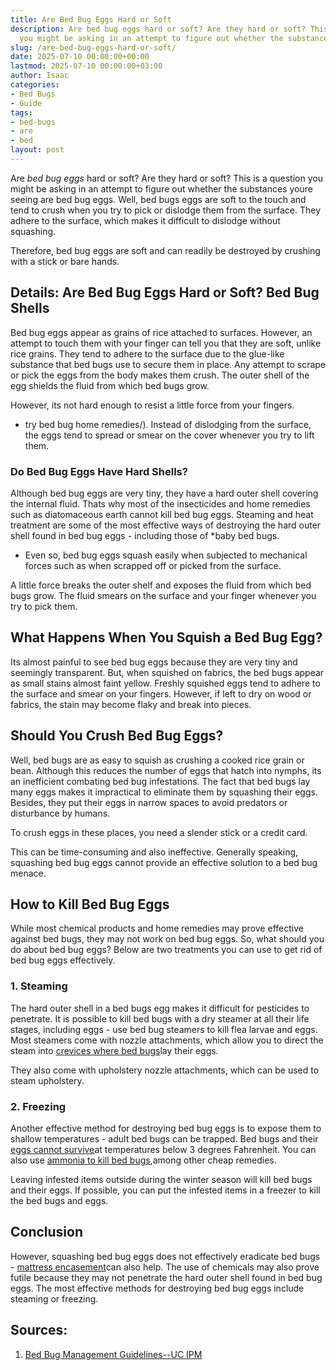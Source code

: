 ```yaml
---
title: Are Bed Bug Eggs Hard or Soft
description: Are bed bug eggs hard or soft? Are they hard or soft? This is a question
  you might be asking in an attempt to figure out whether the substances youre seeing...
slug: /are-bed-bug-eggs-hard-or-soft/
date: 2025-07-10 00:00:00+00:00
lastmod: 2025-07-10 00:00:00+03:00
author: Isaac
categories:
- Bed Bugs
- Guide
tags:
- bed-bugs
- are
- bed
layout: post
---
```

Are *bed bug eggs* hard or soft? Are they hard or soft? This is a question you might be asking in an attempt to figure out whether the substances youre seeing are bed bug eggs. Well, bed bugs eggs are soft to the touch and tend to crush when you try to pick or dislodge them from the surface. They adhere to the surface, which makes it difficult to dislodge without squashing.

Therefore, bed bug eggs are soft and can readily be destroyed by crushing with a stick or bare hands.

##  **Details: Are Bed Bug Eggs Hard or Soft? Bed Bug Shells**

Bed bug eggs appear as grains of rice attached to surfaces. However, an attempt to touch them with your finger can tell you that they are soft, unlike rice grains. They tend to adhere to the surface due to the glue-like substance that bed bugs use to secure them in place. Any attempt to scrape or pick the eggs from the body makes them crush. The outer shell of the egg shields the fluid from which bed bugs grow.

However, its not hard enough to resist a little force from your fingers.

- try bed bug home remedies/). Instead of dislodging from the surface, the eggs tend to spread or smear on the cover whenever you try to lift them.

###  **Do Bed Bug Eggs Have Hard Shells?**

Although bed bug eggs are very tiny, they have a hard outer shell covering the internal fluid. Thats why most of the insecticides and home remedies such as diatomaceous earth cannot kill bed bug eggs. Steaming and heat treatment are some of the most effective ways of destroying the hard outer shell found in bed bug eggs - including those of *baby bed bugs.

* Even so, bed bug eggs squash easily when subjected to mechanical forces such as when scrapped off or picked from the surface.

A little force breaks the outer shelf and exposes the fluid from which bed bugs grow. The fluid smears on the surface and your finger whenever you try to pick them.

##  **What Happens When You Squish a Bed Bug Egg?**

Its almost painful to see bed bug eggs because they are very tiny and seemingly transparent. But, when squished on fabrics, the bed bugs appear as small stains almost faint yellow. Freshly squished eggs tend to adhere to the surface and smear on your fingers. However, if left to dry on wood or fabrics, the stain may become flaky and break into pieces.

##  **Should You Crush Bed Bug Eggs?**

Well, bed bugs are as easy to squish as crushing a cooked rice grain or bean. Although this reduces the number of eggs that hatch into nymphs, its an inefficient combating bed bug infestations. The fact that bed bugs lay many eggs makes it impractical to eliminate them by squashing their eggs. Besides, they put their eggs in narrow spaces to avoid predators or disturbance by humans.

To crush eggs in these places, you need a slender stick or a credit card.

This can be time-consuming and also ineffective. Generally speaking, squashing bed bug eggs cannot provide an effective solution to a bed bug menace.

##  **How to Kill Bed Bug Eggs**

While most chemical products and home remedies may prove effective against bed bugs, they may not work on bed bug eggs. So, what should you do about bed bug eggs? Below are two treatments you can use to get rid of bed bug eggs effectively.

###  **1. Steaming**

The hard outer shell in a bed bugs egg makes it difficult for pesticides to penetrate. It is possible to kill bed bugs with a dry steamer at all their life stages, including eggs - use bed bug steamers to kill flea larvae and eggs. Most steamers come with nozzle attachments, which allow you to direct the steam into [crevices where bed bugs](https://pestpolicy.com/bed-bug-bites-vs-mosquito-bites/)lay their eggs.

They also come with upholstery nozzle attachments, which can be used to steam upholstery.

###  **2. Freezing**

Another effective method for destroying bed bug eggs is to expose them to shallow temperatures - adult bed bugs can be trapped. Bed bugs and their [eggs cannot survive](https://pestpolicy.com/can-bed-bugs-survive-in-water/)at temperatures below 3 degrees Fahrenheit. You can also use [ammonia to kill bed bugs](https://www.bedbugsinsider.com/can-you-kill-bed-bugs-with-ammonia/),among other cheap remedies.

Leaving infested items outside during the winter season will kill bed bugs and their eggs. If possible, you can put the infested items in a freezer to kill the bed bugs and eggs.

##  **Conclusion**

However, squashing bed bug eggs does not effectively eradicate bed bugs - [mattress encasement](https://pestpolicy.com/best-bed-bug-mattress-encasements/)can also help. The use of chemicals may also prove futile because they may not penetrate the hard outer shell found in bed bug eggs. The most effective methods for destroying bed bug eggs include steaming or freezing.

##  Sources:

1. [Bed Bug Management Guidelines--UC IPM](http://ipm.ucanr.edu/PMG/PESTNOTES/pn7454.html)
